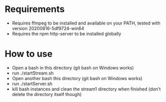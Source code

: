 # Requirements

- Requires ffmpeg to be installed and available on your PATH, tested with version 20200816-5df9724-win64
- Requires the npm http-server to be installed globally

# How to use

- Open a bash in this directory (git bash on Windows works)
- run ./startStream.sh
- Open another bash this directory (git bash on Windows works)
- run ./startServer.sh
- kill bash instances and clean the stream1 directory when finished (don't delete the directory itself though)
